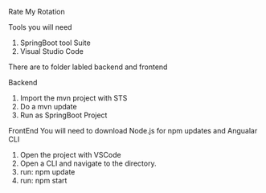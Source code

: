 Rate My Rotation 

Tools you will need
1) SpringBoot tool Suite
2) Visual Studio Code 

There are to folder labled backend and frontend 

Backend
1) Import the mvn project with STS 
2) Do a mvn update 
3) Run as SpringBoot Project 

FrontEnd 
You will need to download Node.js for npm updates and Angualar CLI 
1) Open the project with VSCode 
2) Open a CLI and navigate to the directory. 
3) run: npm update 
4) run: npm start 